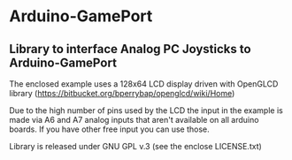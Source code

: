 # Arduino-GamePort

## Library to interface Analog PC Joysticks to Arduino-GamePort

The enclosed example uses a 128x64 LCD display driven with OpenGLCD library 
(https://bitbucket.org/bperrybap/openglcd/wiki/Home)

Due to the high number of pins used by the LCD the input in the example is made via A6 and A7 analog inputs
that aren't available on all arduino boards. If you have other free input you can use those.

Library is released under GNU GPL v.3 (see the enclose LICENSE.txt)